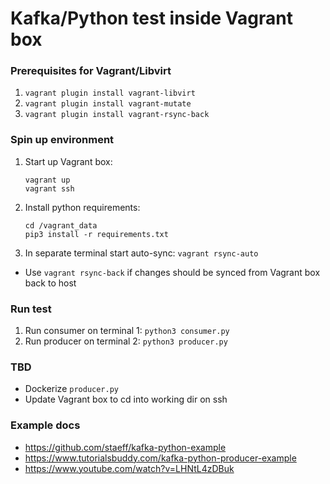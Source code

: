 # Kafka/Python test inside Vagrant box


### Prerequisites for Vagrant/Libvirt
1. ```vagrant plugin install vagrant-libvirt```
2. ```vagrant plugin install vagrant-mutate```
3. ```vagrant plugin install vagrant-rsync-back```


### Spin up environment
1. Start up Vagrant box:
    ```
    vagrant up
    vagrant ssh
    ```
2. Install python requirements:
    ```
    cd /vagrant_data
    pip3 install -r requirements.txt
    ```
3. In separate terminal start auto-sync: ```vagrant rsync-auto```
* Use ```vagrant rsync-back``` if changes should be synced from Vagrant box back to host

### Run test
1. Run consumer on terminal 1: ```python3 consumer.py```
2. Run producer on terminal 2: ```python3 producer.py```

### TBD
* Dockerize ```producer.py```
* Update Vagrant box to cd into working dir on ssh

### Example docs
* https://github.com/staeff/kafka-python-example
* https://www.tutorialsbuddy.com/kafka-python-producer-example
* https://www.youtube.com/watch?v=LHNtL4zDBuk